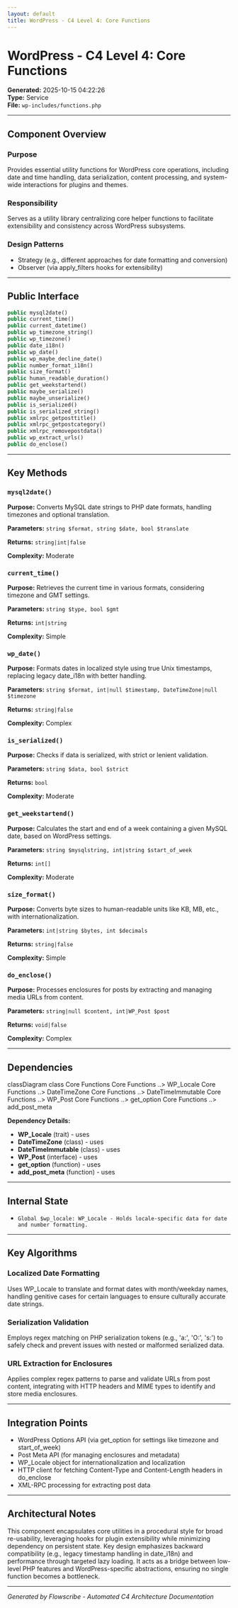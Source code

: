 ```yaml
---
layout: default
title: WordPress - C4 Level 4: Core Functions
---
```


# WordPress - C4 Level 4: Core Functions

**Generated:** 2025-10-15 04:22:26  
**Type:** Service  
**File:** `wp-includes/functions.php`

---

## Component Overview

### Purpose
Provides essential utility functions for WordPress core operations, including date and time handling, data serialization, content processing, and system-wide interactions for plugins and themes.

### Responsibility
Serves as a utility library centralizing core helper functions to facilitate extensibility and consistency across WordPress subsystems.

### Design Patterns
- Strategy (e.g., different approaches for date formatting and conversion)
- Observer (via apply_filters hooks for extensibility)

---

## Public Interface

```php
public mysql2date()
public current_time()
public current_datetime()
public wp_timezone_string()
public wp_timezone()
public date_i18n()
public wp_date()
public wp_maybe_decline_date()
public number_format_i18n()
public size_format()
public human_readable_duration()
public get_weekstartend()
public maybe_serialize()
public maybe_unserialize()
public is_serialized()
public is_serialized_string()
public xmlrpc_getposttitle()
public xmlrpc_getpostcategory()
public xmlrpc_removepostdata()
public wp_extract_urls()
public do_enclose()
```

---

## Key Methods

### `mysql2date()`

**Purpose:** Converts MySQL date strings to PHP date formats, handling timezones and optional translation.

**Parameters:** `string $format, string $date, bool $translate`

**Returns:** `string|int|false`

**Complexity:** Moderate

### `current_time()`

**Purpose:** Retrieves the current time in various formats, considering timezone and GMT settings.

**Parameters:** `string $type, bool $gmt`

**Returns:** `int|string`

**Complexity:** Simple

### `wp_date()`

**Purpose:** Formats dates in localized style using true Unix timestamps, replacing legacy date_i18n with better handling.

**Parameters:** `string $format, int|null $timestamp, DateTimeZone|null $timezone`

**Returns:** `string|false`

**Complexity:** Complex

### `is_serialized()`

**Purpose:** Checks if data is serialized, with strict or lenient validation.

**Parameters:** `string $data, bool $strict`

**Returns:** `bool`

**Complexity:** Moderate

### `get_weekstartend()`

**Purpose:** Calculates the start and end of a week containing a given MySQL date, based on WordPress settings.

**Parameters:** `string $mysqlstring, int|string $start_of_week`

**Returns:** `int[]`

**Complexity:** Moderate

### `size_format()`

**Purpose:** Converts byte sizes to human-readable units like KB, MB, etc., with internationalization.

**Parameters:** `int|string $bytes, int $decimals`

**Returns:** `string|false`

**Complexity:** Simple

### `do_enclose()`

**Purpose:** Processes enclosures for posts by extracting and managing media URLs from content.

**Parameters:** `string|null $content, int|WP_Post $post`

**Returns:** `void|false`

**Complexity:** Complex

---

## Dependencies

<div class="mermaid">
classDiagram
    class Core Functions
    Core Functions ..> WP_Locale
    Core Functions ..> DateTimeZone
    Core Functions ..> DateTimeImmutable
    Core Functions ..> WP_Post
    Core Functions ..> get_option
    Core Functions ..> add_post_meta
</div>

**Dependency Details:**

- **WP_Locale** (trait) - uses
- **DateTimeZone** (class) - uses
- **DateTimeImmutable** (class) - uses
- **WP_Post** (interface) - uses
- **get_option** (function) - uses
- **add_post_meta** (function) - uses

---

## Internal State

- `Global $wp_locale: WP_Locale - Holds locale-specific data for date and number formatting.`

---

## Key Algorithms

### Localized Date Formatting

Uses WP_Locale to translate and format dates with month/weekday names, handling genitive cases for certain languages to ensure culturally accurate date strings.

### Serialization Validation

Employs regex matching on PHP serialization tokens (e.g., 'a:', 'O:', 's:') to safely check and prevent issues with nested or malformed serialized data.

### URL Extraction for Enclosures

Applies complex regex patterns to parse and validate URLs from post content, integrating with HTTP headers and MIME types to identify and store media enclosures.


---

## Integration Points

- WordPress Options API (via get_option for settings like timezone and start_of_week)
- Post Meta API (for managing enclosures and metadata)
- WP_Locale object for internationalization and localization
- HTTP client for fetching Content-Type and Content-Length headers in do_enclose
- XML-RPC processing for extracting post data

---

## Architectural Notes

This component encapsulates core utilities in a procedural style for broad re-usability, leveraging hooks for plugin extensibility while minimizing dependency on persistent state. Key design emphasizes backward compatibility (e.g., legacy timestamp handling in date_i18n) and performance through targeted lazy loading. It acts as a bridge between low-level PHP features and WordPress-specific abstractions, ensuring no single function becomes a bottleneck.

---

*Generated by Flowscribe - Automated C4 Architecture Documentation*
